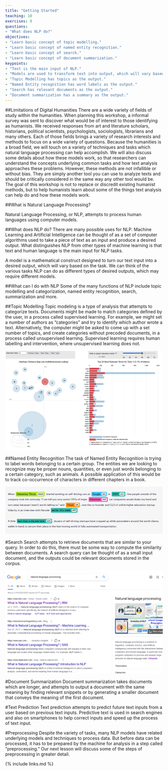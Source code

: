 ```yaml
---
title: "Getting Started"
teaching: 10
exercises: 0
questions:
- "What does NLP do?"
objectives:
- "Learn basic concept of topic modelling."
- "Learn basic concept of named entity recognition."
- "Learn basic concept of search."
- "Learn basic concept of document summarization."
keypoints:
- "Text is the main input of NLP."
- "Models are used to transform text into output, which will vary based on task."
- "Topic Modelling has topics as the output."
- "Named Entity recognition has word labels as the output."
- "Search has relevant documents as the output."
- "Document summarization has a summary as the output."
---
```


##Limitations of Digital Humanities
There are a wide variety of fields of study within the humanities. When planning this workshop, a informal survey was sent to discover what would be of interest to those identifying as humanists.
We received responses from art and literature scholars, historians, political scientists, psychologists, sociologists, librarians and many others.
Each of those fields brings a variety of research interests and methods to focus on a wide variety of questions.
Because the humanities is a broad field, we will touch on a variety of techniques and tasks which natural language processing can help accomplish.
We will also discuss some details about how these models work, so that researchers can understand the concepts underlying common tasks and how text analysis approaches these problems.
However, these methods are not infallible or without bias. They are simply another tool you can use to analyze texts and should be critically considered in the same way any other tool would be.
The goal of this workshop is not to replace or discredit existing humanist methods, but to help humanists learn about some of the things text analysis can help do and how these models work.

##What is Natural Language Processing?

Natural Language Processing, or NLP, attempts to process human languages using computer models.

##What does NLP do?
There are many possible uses for NLP. Machine Learning and Artificial Intelligence can be thought of as a set of computer
algorithms used to take a piece of text as an input and produce a desired output. What distinguishes NLP
from other types of machine learning is that text and human language is the main input for NLP tasks.

A model is a mathematical construct designed to turn our text input into a desired output,
which will vary based on the task. We can think of the various tasks NLP can do as different types
of desired outputs, which may require different models.

##What can I do with NLP
Some of the many functions of NLP include topic modelling and categorization,
named entity recognition, search, summarization and more.

##Topic Modelling
Topic modeling is a type of analysis that attempts to categorize texts.
Documents might be made to match categories defined by the user, in a process called supervised learning.
For example, we might set a number of authors as “categories” and try to identify which author wrote a text.
Alternatively, the computer might be asked to come up with a set number of topics, and create categories without precoded documents,
in a process called unsupervised learning. Supervised learning requires human labelling and intervention, where
unsupervised learning does not.

![Topic Modelling Graph](images/01-topicmodelling.png)


##Named Entity Recognition
The task of Named Entity Recognition is trying to label words belonging to a certain group.
The entities we are looking to recognize may be proper nouns, quantities, or even just words belonging to a certain category, such as animals.
A possible application of this would be to track co-occurrence of characters in different chapters in a book.

![Named Entity Recognition](images/01-ner.png)

#Search
Search attempts to retrieve documents that are similar to your query.
In order to do this, there must be some way to compute the similarity between documents.
A search query can be thought of as a small input document, and the outputs could be relevant documents stored in the corpus.

![Search and Document Summarization](images/01-search.png)

#Document Summarization
Document summarization takes documents which are longer, and attempts to output a document with the same meaning by finding
relevant snippets or by generating a smaller document that conveys the meaning of the first document.

#Text Prediction
Text prediction attempts to predict future text inputs from a user based on previous text inputs. Predictive text is used in search engines and also on smartphones to help correct inputs and speed up the process of text input.

#Preprocessing
Despite the variety of tasks, many NLP models have related underlying models and techniques to process data.
But before data can be processed, it has to be prepared by the machine for analysis in a step called “preprocessing.”
Our next lesson will discuss some of the steps of preprocessing in greater detail.

{% include links.md %}
